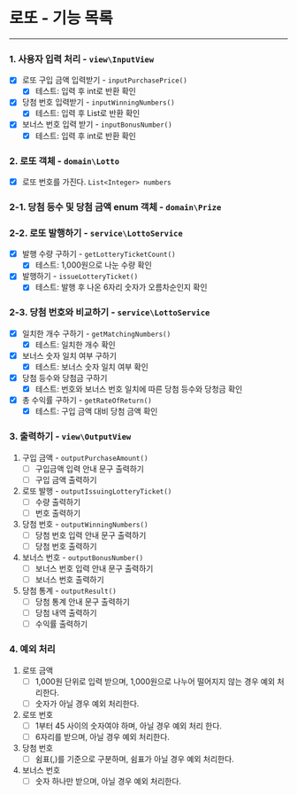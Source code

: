 # 로또 - 기능 목록
- - -
### 1. 사용자 입력 처리 - `view\InputView`
- [x] 로또 구입 금액 입력받기 - `inputPurchasePrice()`
  - [x] 테스트: 입력 후 int로 반환 확인
- [x] 당첨 번호 입력받기 - `inputWinningNumbers()`
  - [x] 테스트: 입력 후 List로 반환 확인
- [x] 보너스 번호 입력 받기 - `inputBonusNumber()`
  - [x] 테스트: 입력 후 int로 반환 확인

### 2. 로또 객체 - `domain\Lotto`
- [x] 로또 번호를 가진다. `List<Integer> numbers`

### 2-1. 당첨 등수 및 당첨 금액 enum 객체 - `domain\Prize`

### 2-2. 로또 발행하기 - `service\LottoService`
- [x] 발행 수량 구하기 - `getLotteryTicketCount()`
  - [x] 테스트: 1,000원으로 나눈 수량 확인
- [x] 발행하기 - `issueLotteryTicket()`
  - [x] 테스트: 발행 후 나온 6자리 숫자가 오름차순인지 확인

### 2-3. 당첨 번호와 비교하기 - `service\LottoService`
- [x] 일치한 개수 구하기 - `getMatchingNumbers()`
  - [x] 테스트: 일치한 개수 확인
- [x] 보너스 숫자 일치 여부 구하기
  - [x] 테스트: 보너스 숫자 일치 여부 확인
- [x] 당첨 등수와 당첨금 구하기
  - [x] 테스트: 번호와 보너스 번호 일치에 따른 당첨 등수와 당청금 확인
- [x] 총 수익률 구하기 - `getRateOfReturn()`
  - [x] 테스트: 구입 금액 대비 당첨 금액 확인

### 3. 출력하기 - `view\OutputView`
1. 구입 금액 - `outputPurchaseAmount()`
   - [ ] 구입금액 입력 안내 문구 출력하기
   - [ ] 구입 금액 출력하기
2. 로또 발행 - `outputIssuingLotteryTicket()`
   - [ ] 수량 출력하기
   - [ ] 번호 출력하기
4. 당첨 번호 - `outputWinningNumbers()`
   - [ ] 당첨 번호 입력 안내 문구 출력하기
   - [ ] 당첨 번호 출력하기
5. 보너스 번호 - `outputBonusNumber()`
   - [ ] 보너스 번호 입력 안내 문구 출력하기
   - [ ] 보너스 번호 출력하기
6. 당첨 통계 - `outputResult()`
   - [ ] 당첨 통계 안내 문구 출력하기
   - [ ] 당첨 내역 출력하기
   - [ ] 수익률 출력하기

### 4. 예외 처리
1. 로또 금액
   - [ ] 1,000원 단위로 입력 받으며, 1,000원으로 나누어 떨어지지 않는 경우 예외 처리한다.
   - [ ] 숫자가 아닐 경우 예외 처리한다.
2. 로또 번호
   - [ ] 1부터 45 사이의 숫자여야 하며, 아닐 경우 예외 처리 한다.
   - [ ] 6자리를 받으며, 아닐 경우 예외 처리한다.
3. 당첨 번호
   - [ ] 쉼표(,)를 기준으로 구분하며, 쉼표가 아닐 경우 예외 처리한다.
4. 보너스 번호
   - [ ] 숫자 하나만 받으며, 아닐 경우 예외 처리한다.